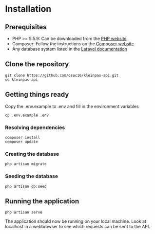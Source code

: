 # Installation
## Prerequisites
* PHP >= 5.5.9: Can be downloaded from the [PHP website](http://php.net)
* Composer: Follow the instructions on the [Composer website](https://getcomposer.org/doc/00-intro.md)
* Any database system listed in the [Laravel documentation](https://laravel.com/docs/5.2/database)

## Clone the repository
```
git clone https://github.com/osoc16/kleinpas-api.git
cd kleinpas-api
```

## Getting things ready
Copy the .env.example to .env and fill in the environment variables
```
cp .env.example .env
```

### Resolving dependencies
```
composer install
composer update
```

### Creating the database
```
php artisan migrate
```

### Seeding the database
```
php artisan db:seed
```

## Running the application
```
php artisan serve
```
The application should now be running on your local machine.
Look at localhost in a webbrowser to see which requests can be sent to the API.
